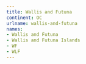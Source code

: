 ```yaml
---
title: Wallis and Futuna
continent: OC
urlname: wallis-and-futuna
names:
- Wallis and Futuna
- Wallis and Futuna Islands
- WF
- WLF
---
```


